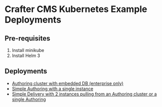 # Crafter CMS Kubernetes Example Deployments

## Pre-requisites

1. Install minikube
2. Install Helm 3

## Deployments

- [Authoring cluster with embedded DB (enterprise only)](authoring/cluster)
- [Simple Authoring with a single instance](authoring/simple)
- [Simple Delivery with 2 instances pulling from an Authoring cluster or a single Authoring](delivery/simple)